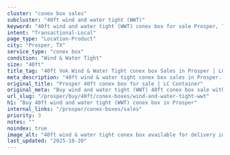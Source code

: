 ```yaml
---
cluster: "conex box sales"
subcluster: "40ft wind and water tight (WWT)"
keyword: "40ft wind and water tight (WWT) conex box for sale Prosper, TX"
intent: "Transactional-Local"
page_type: "Location-Product"
city: "Prosper, TX"
service_type: "conex box"
condition: "Wind & Water Tight"
size: "40ft"
title_tag: "40ft Vok Wind & Water Tight conex box Sales in Prosper | LC Container"
meta_description: "40ft wind & water tight conex box sales in Prosper. Fast delivery, competitive pricing. Serving conex boxes area. Quote ID: V06. Call (214) 524-4168 for your free quote today."
original_title: "Prosper 40ft conex box for sale | LC Container"
original_meta: "Buy wind and water tight (WWT) 40ft conex box sale with local delivery in Prosper, TX. LC Container — local Since 2003. Request a fast quote today."
url_slug: "/prosper/buy/40ft/conex-boxes/wind-and-water-tight-wwt"
h1: "Buy 40ft wind and water tight (WWT) conex box in Prosper"
internal_links: "/prosper/conex-boxes/sales"
priority: 3
notes: ""
noindex: true
image_alt: "40ft wind & water tight conex box available for delivery in Prosper"
last_updated: "2025-10-20"
---
```


<!-- TODO: Add unique city/inventory copy, images, and internal links here. -->
